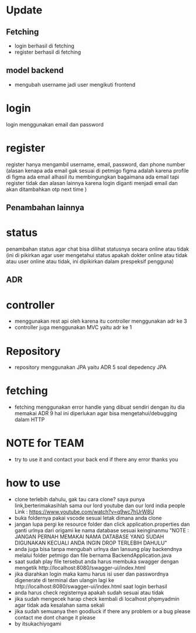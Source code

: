 # Update
## Fetching
- login berhasil di fetching
- register berhasil di fetching
## model backend
- mengubah username jadi user mengikuti frontend

# login
login menggunakan email dan password 

# register
register hanya mengambil username, email, password, dan phone number (alasan kenapa ada email gak sesuai di petmigo figma adalah karena profile di figma ada email alhasil itu membingungkan bagaimana ada email tapi register tidak dan alasan lainnya karena login diganti menjadi email dan akan ditambahkan otp next time )

## Penambahan lainnya
# status
penambahan status agar chat bisa dilihat statusnya secara online atau tidak (ini di pikirkan agar user mengetahui status apakah dokter online atau tidak atau user online atau tidak, ini dipikirkan dalam prespeksif pengguna)

## ADR
# controller
- menggunakan rest api oleh karena itu controller menggunakan adr ke 3
- controller juga menggunakan MVC yaitu adr ke 1
# Repository
- repository menggunakan JPA yaitu ADR 5 soal depedency JPA
# fetching
- fetching menggunakan error handle yang dibuat sendiri dengan itu dia memakai ADR 9 hal ini diperlukan agar bisa mengetahui/debugging dalam HTTP


# NOTE for TEAM
- try to use it and contact your back end if there any error thanks you

# how to use 
- clone terlebih dahulu, gak tau cara clone? saya punya link,berterimakasihlah sama our lord youtube dan our lord india people Link : https://www.youtube.com/watch?v=q9wc7hUrW8U
- buka foldernya pakai vscode sesuai letak dimana anda clone
- jangan lupa pergi ke resource folder dan click application.properties dan ganti urlnya dari origami ke nama database sesuai keinginanmu "NOTE : JANGAN PERNAH MEMAKAI NAMA DATABASE YANG SUDAH DIGUNAKAN KECUALI ANDA INGIN DROP TERLEBIH DAHULU"
- anda juga bisa tanpa mengubah urlnya dan lansung play backendnya melalui folder petmigo dan file bernama BackendApplication.java
- saat sudah play file tersebut anda harus membuka swagger dengan mengetik http://localhost:8080/swagger-ui/index.html
- jika diarahkan login maka kamu harus isi user dan passwordnya digenerate di terminal dan ulangin lagi ke http://localhost:8080/swagger-ui/index.html saat login berhasil
- anda harus check registernya apakah sudah sesuai atau tidak
- jika sudah mengecek harap check kembali di localhost phpmyadmin agar tidak ada kesalahan sama sekali
- jika sudah semuanya then goodluck if there any problem or a bug please contact me dont change it please
- by itsukachiyogami
